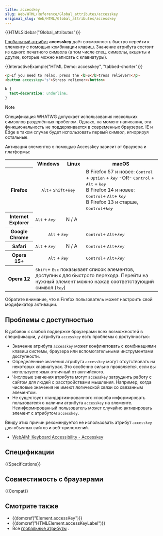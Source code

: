 ```yaml
---
title: accesskey
slug: Web/HTML/Reference/Global_attributes/accesskey
original_slug: Web/HTML/Global_attributes/accesskey
---
```


{{HTMLSidebar("Global_attributes")}}

[Глобальный атрибут](/ru/docs/Web/HTML/Global_attributes) **accesskey** даёт возможность быстро перейти к элементу с помощью комбинации клавиш. Значение атрибута состоит из одного печатного символа (в том числе спец. символы, акценты и другие, которые можно написать с клавиатуры).

{{InteractiveExample("HTML Demo: accesskey", "tabbed-shorter")}}

```html interactive-example
<p>If you need to relax, press the <b>S</b>tress reliever!</p>
<button accesskey="s">Stress reliever</button>
```

```css interactive-example
b {
  text-decoration: underline;
}
```

> [!NOTE]
> Спецификация WHATWG допускает использования нескольких символов разделённых пробелом. Однако, на момент написания, эта функциональность не поддерживается в современных браузерах. IE и Edge в таком случае будет использовать первый символ, игнорируя остальные.

Активация элементов с помощью Accesskey зависит от браузера и платформы:

<table class="standard-table">
  <tbody>
    <tr>
      <th></th>
      <th>Windows</th>
      <th>Linux</th>
      <th>macOS</th>
    </tr>
    <tr>
      <th>Firefox</th>
      <td colspan="2" rowspan="1" style="text-align: center">
        <kbd>Alt</kbd>+ <kbd>Shift</kbd>+<kbd><em>key</em></kbd>
      </td>
      <td>
        В Firefox 57 и новее: <kbd>Control</kbd> + <kbd>Option</kbd> +
        <kbd><em>key</em></kbd> -OR- <kbd>Control</kbd> + <kbd>Alt</kbd> +
        <kbd><em>key</em></kbd
        ><br />В Firefox 14 и новее: <kbd>Control</kbd>+ <kbd>Alt</kbd>+
        <kbd><em>key</em></kbd
        ><br />В Firefox 13 и старше, <kbd>Control</kbd>+<kbd><em>key</em></kbd>
      </td>
    </tr>
    <tr>
      <th>Internet Explorer</th>
      <td>
        <kbd>Alt</kbd> + <kbd><em>key</em></kbd>
      </td>
      <td colspan="2" rowspan="1">N / A</td>
    </tr>
    <tr>
      <th>Google Chrome</th>
      <td colspan="2" rowspan="1" style="text-align: center">
        <kbd>Alt</kbd> + <kbd><em>key</em></kbd>
      </td>
      <td>
        <kbd>Control</kbd>+ <kbd>Alt</kbd>+<kbd><em>key</em></kbd>
      </td>
    </tr>
    <tr>
      <th>Safari</th>
      <td>
        <kbd>Alt</kbd> + <kbd><em>key</em></kbd>
      </td>
      <td>N / A</td>
      <td>
        <kbd>Control</kbd>+ <kbd>Alt</kbd>+<kbd><em>key</em></kbd>
      </td>
    </tr>
    <tr>
      <th>Opera 15+</th>
      <td colspan="2" rowspan="1" style="text-align: center">
        <kbd>Alt</kbd> + <kbd><em>key</em></kbd>
      </td>
      <td>
        <kbd>Control</kbd>+ <kbd>Alt</kbd>+<kbd><em>key</em></kbd>
      </td>
    </tr>
    <tr>
      <th>Opera 12</th>
      <td colspan="3" rowspan="1">
        <kbd>Shift</kbd>+ <kbd>Esc</kbd> показывает список элементов, доступных
        для быстрого перехода. Перейти на нужный элемент можно нажав
        соответствующий символ (<kbd><em>key</em></kbd
        >)
      </td>
    </tr>
    <tr></tr>
  </tbody>
</table>

Обратите внимание, что в Firefox пользователь может настроить свой модификатор активации.

## Проблемы с доступностью

В добавок к слабой поддержке браузерами всех возможностей в спецификации, у атрибута `accesskey` есть проблемы с доступностью:

- Значение атрибута `accesskey` может конфликтовать с комбинациями клавиш системы, браузера или вспомогательными инструментами доступности.
- Определённые значения атрибута `accesskey` могут отсутствовать на некоторых клавиатурах. Это особенно сильно проявляется, если вы используете язык отличный от английского.
- Числовые значения атрибута могут `accesskey` затруднить работу с сайтом для людей с расстройствами мышления. Например, когда числовые значения не имеют логической связи со связанным элементом.
- Не существует стандартизированного способа информировать пользователя о наличии атрибута `accesskey` на элементе. Неинформированный пользователь может случайно активировать элемент с атрибутом `accesskey`.

Ввиду этих причин рекомендуется не использовать атрибут `accesskey` для обычных сайтов и веб-приложений.

- [WebAIM: Keyboard Accessibility - Accesskey](https://webaim.org/techniques/keyboard/accesskey#spec)

## Спецификации

{{Specifications}}

## Совместимость с браузерами

{{Compat}}

## Смотрите также

- {{domxref("Element.accessKey")}}
- {{domxref("HTMLElement.accessKeyLabel")}}
- Все [глобальные атрибуты](/ru/docs/Web/HTML/Global_attributes) .
